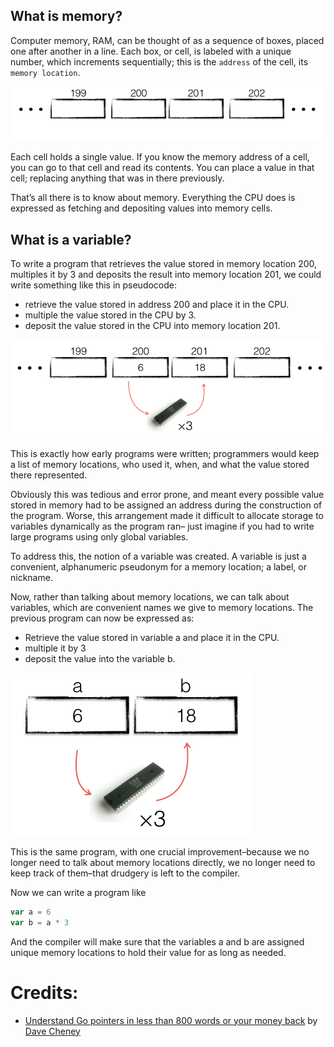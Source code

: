 ## What is memory?

Computer memory, RAM, can be thought of as a sequence of boxes, placed one after another in a line. Each box, or cell, is labeled with a unique number, which increments sequentially; this is the `address` of the cell, its `memory location`.

![Memory](assets/0x02_image1.png)

Each cell holds a single value. If you know the memory address of a cell, you can go to that cell and read its contents. You can place a value in that cell; replacing anything that was in there previously.

That’s all there is to know about memory. Everything the CPU does is expressed as fetching and depositing values into memory cells.

## What is a variable?

To write a program that retrieves the value stored in memory location 200, multiples it by 3 and deposits the result into memory location 201, we could write something like this in pseudocode:

- retrieve the value stored in address 200 and place it in the CPU.
- multiple the value stored in the CPU by 3.
- deposit the value stored in the CPU into memory location 201.

![Memory](assets/0x02_image2.png)

This is exactly how early programs were written; programmers would keep a list of memory locations, who used it, when, and what the value stored there represented.

Obviously this was tedious and error prone, and meant every possible value stored in memory had to be assigned an address during the construction of the program. Worse, this arrangement made it difficult to allocate storage to variables dynamically as the program ran– just imagine if you had to write large programs using only global variables.

To address this, the notion of a variable was created. A variable is just a convenient, alphanumeric pseudonym for a memory location; a label, or nickname.

Now, rather than talking about memory locations, we can talk about variables, which are convenient names we give to memory locations. The previous program can now be expressed as:


- Retrieve the value stored in variable a and place it in the CPU.
- multiple it by 3
- deposit the value into the variable b.

![Memory](assets/0x02_image3.png)

This is the same program, with one crucial improvement–because we no longer need to talk about memory locations directly, we no longer need to keep track of them–that drudgery is left to the compiler.

Now we can write a program like

```go
var a = 6
var b = a * 3
```

And the compiler will make sure that the variables a and b are assigned unique memory locations to hold their value for as long as needed.


# Credits:

- [Understand Go pointers in less than 800 words or your money back](https://dave.cheney.net/2017/04/26/understand-go-pointers-in-less-than-800-words-or-your-money-back) by [Dave Cheney](https://dave.cheney.net)
